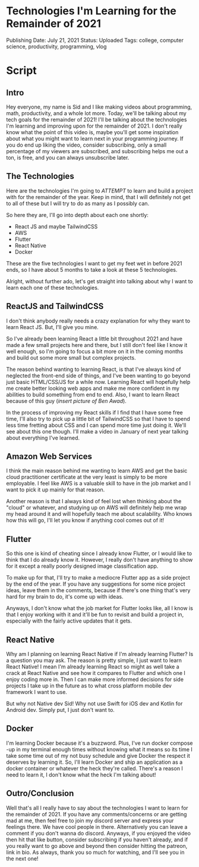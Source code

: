 # Technologies I'm Learning for the Remainder of 2021

Publishing Date: July 21, 2021
Status: Uploaded
Tags: college, computer science, productivity, programming, vlog

# Script

## Intro

Hey everyone, my name is Sid and I like making videos about programming, math, productivity, and a whole lot more. Today, we'll be talking about my tech goals for the remainder of 2021! I'll be talking about the technologies I'm learning and improving upon for the remainder of 2021. I don't really know what the point of this video is, maybe you'll get some inspiration about what you might want to learn next in your programming journey. If you do end up liking the video, consider subscribing, only a small percentage of my viewers are subscribed, and subscribing helps me out a ton, is free, and you can always unsubscribe later.

## The Technologies

Here are the technologies I'm going to *ATTEMPT* to learn and build a project with for the remainder of the year. Keep in mind, that I will definitely not get to all of these but I will try to do as many as I possibly can.

So here they are, I'll go into depth about each one shortly:

- React JS and maybe TailwindCSS
- AWS
- Flutter
- React Native
- Docker

These are the five technologies I want to get my feet wet in before 2021 ends, so I have about 5 months to take a look at these 5 technologies.

Alright, without further ado, let's get straight into talking about why I want to learn each one of these technologies.

## ReactJS and TailwindCSS

I don't think anybody really needs a crazy explanation for why they want to learn React JS. But, I'll give you mine.

So I've already been learning React a little bit throughout 2021 and have made a few small projects here and there, but I still don't feel like I know it well enough, so I'm going to focus a bit more on it in the coming months and build out some more small but complex projects.

The reason behind wanting to learning React, is that I've always kind of neglected the front-end side of things, and I've been wanting to go beyond just basic HTML/CSS/JS for a while now. Learning React will hopefully help me create better looking web apps and make me more confident in my abilities to build something from end to end. Also, I want to learn React because of this guy (*insert picture of Ben Awad*). 

In the process of improving my React skills if I find that I have some free time, I'll also try to pick up a little bit of TailwindCSS so that I have to spend less time fretting about CSS and I can spend more time just doing it. We'll see about this one though. I'll make a video in January of next year talking about everything I've learned.

## Amazon Web Services

I think the main reason behind me wanting to learn AWS and get the basic cloud practitioner certificate at the very least is simply to be more employable. I feel like AWS is a valuable skill to have in the job market and I want to pick it up mainly for that reason.

Another reason is that I always kind of feel lost when thinking about the "cloud" or whatever, and studying up on AWS will definitely help me wrap my head around it and will hopefully teach me about scalability. Who knows how this will go, I'll let you know if anything cool comes out of it!

## Flutter

So this one is kind of cheating since I already know Flutter, or I would like to think that I do already know it. However, I really don't have anything to show for it except a really poorly designed image classification app.  

To make up for that, I'll try to make a mediocre Flutter app as a side project by the end of the year. If you have any suggestions for some nice project ideas, leave them in the comments, because if there's one thing that's very hard for my brain to do, it's come up with ideas. 

Anyways, I don't know what the job market for Flutter looks like, all I know is that I enjoy working with it and it'll be fun to revisit and build a project in, especially with the fairly active updates that it gets.

## React Native

Why am I planning on learning React Native if I'm already learning Flutter? Is a question you may ask. The reason is pretty simple, I just want to learn React Native! I mean I'm already learning React so might as well take a crack at React Native and see how it compares to Flutter and which one I enjoy coding more in. Then I can make more informed decisions for side projects I take up in the future as to what cross platform mobile dev framework I want to use.

But why not Native dev Sid! Why not use Swift for iOS dev and Kotlin for Android dev. Simply put, I just don't want to.

## Docker

I'm learning Docker because it's a buzzword. Plus, I've run docker compose -up in my terminal enough times without knowing what it means so its time I take some time out of my not busy schedule and give Docker the respect it deserves by learning it. So, I'll learn Docker and ship an application as a docker container or whatever the heck they're called. There's a reason I need to learn it, I don't know what the heck I'm talking about!

## Outro/Conclusion

Well that's all I really have to say about the technologies I want to learn for the remainder of 2021. If you have any comments/concerns or are getting mad at me, then feel free to join my discord server and express your feelings there. We have cool people in there. Alternatively you can leave a comment if you don't wanna do discord. Anyways, if you enjoyed the video then hit that like button, consider subscribing if you haven't already, and if you really want to go above and beyond then consider hitting the patreon, link in bio. As always, thank you so much for watching, and I'll see you in the next one!